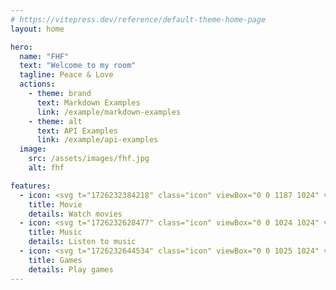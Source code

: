 ```yaml
---
# https://vitepress.dev/reference/default-theme-home-page
layout: home

hero:
  name: "FHF"
  text: "Welcome to my room"
  tagline: Peace & Love
  actions:
    - theme: brand
      text: Markdown Examples
      link: /example/markdown-examples
    - theme: alt
      text: API Examples
      link: /example/api-examples
  image:
    src: /assets/images/fhf.jpg
    alt: fhf

features:
  - icon: <svg t="1726232384218" class="icon" viewBox="0 0 1187 1024" version="1.1" xmlns="http://www.w3.org/2000/svg" p-id="1250" width="30" height="30"><path d="M1167.743391 286.203444c-36.875858-158.830907-122.078174-210.050796-186.112506-223.978098l-0.852402-0.179951c-125.795594-25.94617-255.843726-39.186814-385.011044-39.158401-129.157846 0-259.21545 13.264322-385.001572 39.238905l-0.852402 0.184688c-54.212768 11.895744-101.128027 44.4575-134.977858 93.669509C42.061303 203.752493 28.673856 255.403319 23.114301 290.238147c-21.651011 135.446679-5.39381 325.584417 36.165523 484.803641 12.511367 47.938142 35.852975 93.622154 65.379234 128.854769 36.871122 43.946059 81.825857 70.616771 130.715847 77.469136a2730.726651 2730.726651 0 0 0 340.515659 21.423704 2730.712444 2730.712444 0 0 0 339.743761-21.404762l0.776633-0.104182c85.647459-12.052017 154.289499-83.203907 194.811743-202.22764l1.396992-4.740303c34.366008-138.785253 67.150336-349.674245 35.123698-488.109066z m-406.183762 303.308312c-64.673634 48.108622-127.566696 100.379807-184.597125 146.897279-17.772582 14.500305-36.795353 21.120627-55.889158 19.254814-48.274367-5.412753-79.604876-53.777095-83.601695-95.914168-8.462458-96.387725-10.858654-192.903309-6.426164-289.575168 2.102592-42.539596 33.688821-92.935496 86.168372-99.461107 19.752049-2.192567 39.759818 3.608502 58.380066 16.863353 60.165375 42.752696 123.754564 92.518767 186.775486 140.589504 28.593352 21.911467 45.234133 51.352485 44.902644 81.451747-0.260456 30.113469-17.403208 58.702085-45.712426 79.893746z" fill="#FF5C6C" p-id="1251"></path></svg>
    title: Movie
    details: Watch movies
  - icon: <svg t="1726232628477" class="icon" viewBox="0 0 1024 1024" version="1.1" xmlns="http://www.w3.org/2000/svg" p-id="1867" width="30" height="30"><path d="M915.447905 625.906846c-21.058783 120.022514-80.649107 209.329075-173.335273 264.60079-91.455747 55.267668-216.015431 76.508585-338.510924 60.537423-123.555921-17.270387-213.781249-75.298403-267.174957-169.429502-53.587984-92.714498-70.344348-221.540174-51.394277-347.516458C113.044743 247.68253 231.1083 133.379036 413.87004 113.558767c27.352538-3.258182 54.227478 14.526229 59.578181 40.118134 5.383083 25.575715-12.012775 49.641739-38.478925 53.446324-137.653123 18.379383-233.593423 111.636237-257.768727 251.503305-33.427731 194.26049 62.812079 373.039557 249.912664 399.024063 189.241676 29.076743 364.628996-71.659763 395.887305-253.858909 14.012206-73.327304 6.718735-148.674277-22.564427-215.031905-10.418087-23.41034 0.910672-51.973059 25.421913-64.40272 24.535526-12.41347 52.446609-3.897676 62.257581 19.747415 35.69834 85.967431 44.064379 185.688032 27.3323 281.802372z" fill="#FF5C6C" p-id="1868"></path><path d="M767.54264 83.798008c-20.079304-33.116079-54.000822-41.619731-74.331067-21.746846a1388.309249 1388.309249 0 0 1-122.042182 104.221344c-16.80898 12.874877-24.195542 36.386403-19.508616 59.821028a923.66419 923.66419 0 0 1 18.007019 165.879905c-14.076964-4.966198-29.064601-7.346087-44.529834-6.985866-79.402498 4.063621-140.846545 66.256443-152.179351 137.653123-10.389755 71.501913 29.789091 147.702893 104.771794 172.376031 70.194593 22.916553 154.033075-26.753518 176.593455-117.424063a72.623051 72.623051 0 0 0 4.209328-15.461186 1012.080316 1012.080316 0 0 0-0.445218-310.441992 1449.765439 1449.765439 0 0 0 103.112348-73.922277c22.880126-17.610372 26.44996-60.921929 6.342324-93.969201z" fill="#FF5C6C" p-id="1869"></path></svg>
    title: Music
    details: Listen to music
  - icon: <svg t="1726232644534" class="icon" viewBox="0 0 1025 1024" version="1.1" xmlns="http://www.w3.org/2000/svg" p-id="2023" width="30" height="30"><path d="M818.422854 446.712393c-38.144515 4.443744-77.221769-1.470387-111.859351-17.082551-28.303923-13.217187-67.568539-38.160808-89.758749-94.072154-10.300852-26.992387-16.870751-55.080436-18.235237-83.901642-2.859311-34.771994-11.636826-94.218786-52.103005-104.161205-1.735138 0.28919-4.871419 0.904227-10.455629 2.289078-30.939214 7.726657-47.349705 16.31681-58.546638 28.723452-13.595984 14.976763-26.682832 45.333524-14.769035 101.949515 11.836408 58.28596 39.838922 110.038678 75.071176 157.636843 12.268156 16.805581 4.39894 40.804245-15.359634 54.481691-19.856328 13.648934-45.45979 12.993166-59.430498-2.19947C417.394271 439.784062 377.860831 384.174125 355.743936 318.976126c-39.818556-107.623334 8.451668-202.204625 161.962467-241.892842 23.778716-5.893765 52.665092-10.805916 82.329427-6.598411 1.445948 0.240312 2.895969 0.480625 4.329698 0.729084 109.032625 23.273653 110.23826 111.020294 107.892159 169.872413l-0.048877 0.794253c-1.893988 23.208483 0.50099 46.335505 6.195174 68.827125 6.757261 25.766386 21.216741 44.27452 41.484451 54.37579 16.573415 8.227648 34.328027 9.608426 45.81415 8.223575 60.737962-7.189009 91.844172-56.611919 86.109257-104.894362-2.969285-20.552827 20.634289-38.083419 53.638561-36.82076 33.008345 1.226001 60.391749 20.996794 60.399895 41.728837-2.350175 99.778557-90.007207 161.237457-187.427444 173.391565z" fill="#5CC1FF" p-id="2024"></path><path d="M282.570822 542.548197c-43.793895 0-79.425312 35.631417-79.425312 79.425312s35.631417 79.425312 79.425312 79.425312 79.425312-35.631417 79.425312-79.425312-35.631417-79.425312-79.425312-79.425312z" fill="#5CC1FF" p-id="2025"></path><path d="M886.231705 654.207966c-16.463442-55.605865-55.088582-101.399648-110.91032-127.434858a39.623048 39.623048 0 0 0-7.388591-4.158628 3070.02455 3070.02455 0 0 0-149.82465-59.874466 3176.096036 3176.096036 0 0 0-206.489519-68.28133 47.32934 47.32934 0 0 0-12.003405-1.845111c-0.847203-0.252532-1.68626-0.509137-2.525318-0.745376-64.749958-18.748447-139.568602-10.924035-207.316356 22.524204-67.784412 33.350485-119.659324 87.974734-144.334121 150.802193-24.605554 62.297956-21.505931 130.448947 5.730841 186.677995 29.464754 60.82757 81.099353 99.990358 143.22624 113.329737 60.428407 12.883193 123.67132 4.920296 180.983811-22.344988 1.902134-0.757595 11.644973-4.366356 22.271672-3.987558 8.565714 0.28919 18.414453 2.720826 26.788732 18.056021 26.853902 51.508333 72.997971 89.506217 128.257624 109.313668 51.023635 18.18636 108.071375 15.86877 163.241418-5.950789 63.727612-25.330565 119.190918-74.134364 150.7859-133.316404 28.540162-53.870727 36.584521-115.040437 19.506042-172.76431zM375.616556 842.747365c0.256605-0.122193 0.505064-0.252532 0.765742-0.382871 0.228093-0.101827 0.452113-0.228093 0.680206-0.333994-0.012219 0-0.488771 0.285117-1.445948 0.716865z m-93.045734-80.25215c-77.482447 0-140.521706-63.039259-140.521706-140.521706s63.039259-140.521706 140.521706-140.521706 140.521706 63.039259 140.521706 140.521706-63.039259 140.521706-140.521706 140.521706z m359.45045 99.790777c-73.674105 0-133.393793-59.719688-133.393793-133.393794s59.719688-133.393793 133.393793-133.393793 133.393793 59.719688 133.393794 133.393793-59.719688 133.393793-133.393794 133.393794z" fill="#5CC1FF" p-id="2026"></path></svg>
    title: Games
    details: Play games
---
```


<style>
:root {
  --vp-home-hero-name-color: transparent;
  --vp-home-hero-name-background: -webkit-linear-gradient(120deg, #bd34fe 30%, #41d1ff);

  --vp-home-hero-image-background-image: linear-gradient(-45deg, #bd34fe 50%, #47caff 50%);
  --vp-home-hero-image-filter: blur(44px);
}

@media (min-width: 640px) {
  :root {
    --vp-home-hero-image-filter: blur(56px);
  }
}

@media (min-width: 960px) {
  :root {
    --vp-home-hero-image-filter: blur(68px);
  }
}
</style>
